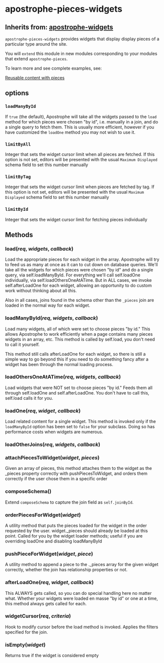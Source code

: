 # apostrophe-pieces-widgets
## Inherits from: [apostrophe-widgets](../apostrophe-widgets/README.md)
`apostrophe-pieces-widgets` provides widgets that display display pieces of a
particular type around the site.

You will `extend` this module in new modules corresponding to your modules
that extend `apostrophe-pieces`.

To learn more and see complete examples, see:

[Reusable content with pieces](/tutorials/getting-started/core-concepts/reusable-content-pieces)

## options

### `loadManyById`

If `true` (the default), Apostrophe will take all the widgets passed to the `load` method for which pieces
were chosen "by id", i.e. manually in a join, and do a single query to fetch them. This is usually more efficient,
however if you have customized the `loadOne` method you may not wish to use it.

### `limitByAll`

Integer that sets the widget cursor limit when all pieces are fetched.
If this option is not set, editors will be presented with the usual
`Maximum Displayed` schema field to set this number manually

### `limitByTag`

Integer that sets the widget cursor limit when pieces are fetched by tag.
If this option is not set, editors will be presented with the usual
`Maximum Displayed` schema field to set this number manually

### `limitById`

Integer that sets the widget cursor limit for fetching
pieces individually


## Methods
### load(*req*, *widgets*, *callback*)
Load the appropriate pieces for each widget in the array. Apostrophe will try to feed
us as many at once as it can to cut down on database queries. We'll take all the
widgets for which pieces were chosen "by id" and do a single query, via
self.loadManyById. For everything we'll call self.loadOne individually, via
self.loadOthersOneAtATime. But in ALL cases, we invoke self.afterLoadOne for
each widget, allowing an opportunity to do custom work without thinking
about all this.

Also in all cases, joins found in the schema other than the `_pieces` join
are loaded in the normal way for each widget.
### loadManyById(*req*, *widgets*, *callback*)
Load many widgets, all of which were set to choose pieces "by id." This allows
Apostrophe to work efficiently when a page contains many pieces widgets in an
array, etc. This method is called by self.load, you don't need to call it yourself.

This method still calls afterLoadOne for each widget, so there is still a simple
way to go beyond this if you need to do something fancy after a widget has been
through the normal loading process.
### loadOthersOneAtATime(*req*, *widgets*, *callback*)
Load widgets that were NOT set to choose pieces "by id." Feeds them all
through self.loadOne and self.afterLoadOne. You don't have to call this,
self.load calls it for you.
### loadOne(*req*, *widget*, *callback*)
Load related content for a single widget. This method is invoked only
if the `loadManyById` option has been set to `false` for your subclass.
Doing so has performance costs when widgets are numerous.
### loadOtherJoins(*req*, *widgets*, *callback*)

### attachPiecesToWidget(*widget*, *pieces*)
Given an array of pieces, this method attaches them to the widget
as the _pieces property correctly with pushPiecesToWidget, and
orders them correctly if the user chose them in a specific order
### composeSchema()
Extend `composeSchema` to capture the join field
as `self.joinById`.
### orderPiecesForWidget(*widget*)
A utility method that puts the pieces loaded for the widget in the
order requested by the user. widget._pieces should already be loaded
at this point. Called for you by the widget loader methods; useful
if you are overriding loadOne and disabling loadManyById
### pushPieceForWidget(*widget*, *piece*)
A utility method to append a piece to the ._pieces array for the given widget correctly,
whether the join has relationship properties or not.
### afterLoadOne(*req*, *widget*, *callback*)
This ALWAYS gets called, so you can do special handling here no matter what.
Whether your widgets were loaded en masse "by id" or one at a time, this method
always gets called for each.
### widgetCursor(*req*, *criteria*)
Hook to modify cursor before the load method is invoked. Applies the filters
specified for the join.
### isEmpty(*widget*)
Returns true if the widget is considered empty

